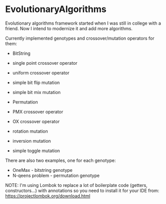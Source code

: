 # EvolutionaryAlgorithms

Evolutionary algorithms framework started when I was still in college with a friend. Now I intend to
modernize it and add more algorithms.

Currently implemented genotypes and crossover/mutation operators for them:
* BitString
 * single point crossover operator
 * uniform crossover operator
 * simple bit flip mutation
 * simple bit mix mutation
 
* Permutation
 * PMX crossover operator
 * OX crossover operator
 * rotation mutation
 * inversion mutation
 * simple toggle mutation
 
There are also two examples, one for each genotype:
* OneMax - bitstring genotype
* N-qeens problem - permutation genotype

NOTE: I'm using Lombok to replace a lot of boilerplate code (getters, constructors...) with annotations so you need to install it for your IDE from: https://projectlombok.org/download.html
